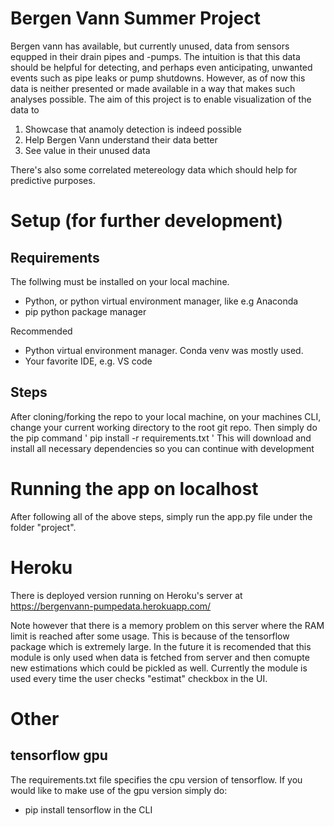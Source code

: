 # Bergen Vann Summer Project

Bergen vann has available, but currently unused, data from sensors equpped in their drain pipes and -pumps. The intuition is that this data should be helpful for detecting, and perhaps even anticipating, unwanted events such as pipe leaks or pump shutdowns. However, as of now this data is neither presented or made available in a way that makes such analyses possible. The aim of this project is to enable visualization of the data to
1. Showcase that anamoly detection is indeed possible
2. Help Bergen Vann understand their data better
3. See value in their unused data

There's also some correlated metereology data which should help for predictive purposes.

# Setup (for further development)

## Requirements
The follwing must be installed on your local machine.
- Python, or python virtual environment manager, like e.g Anaconda
- pip python package manager

Recommended
- Python virtual environment manager. Conda venv was mostly used. 
- Your favorite IDE, e.g. VS code

## Steps
After cloning/forking the repo to your local machine, on your machines CLI,
change your current working directory to the root git repo.
Then simply do the pip command
'
pip install -r requirements.txt
'
This will download and install all necessary dependencies so
you can continue with development

# Running the app on localhost
After following all of the above steps, simply run
the app.py file under the folder "project".

# Heroku
There is deployed version running on Heroku's server at
https://bergenvann-pumpedata.herokuapp.com/

Note however that there is a memory problem on this server
where the RAM limit is reached after some usage. This is because
of the tensorflow package which is extremely large.
In the future it is recomended that this module is only used when data
is fetched from server and then comupte new estimations which could be pickled
as well. Currently the module is used every time the user checks "estimat"
checkbox in the UI.

# Other
## tensorflow gpu
The requirements.txt file specifies the cpu version of tensorflow.
If you would like to make use of the gpu version simply do:
- pip install tensorflow
in the CLI